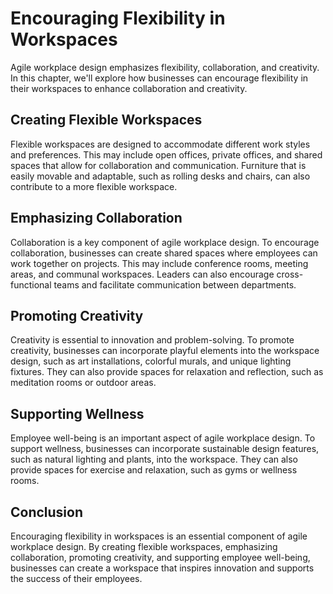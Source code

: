 # Encouraging Flexibility in Workspaces

Agile workplace design emphasizes flexibility, collaboration, and creativity. In this chapter, we'll explore how businesses can encourage flexibility in their workspaces to enhance collaboration and creativity.

Creating Flexible Workspaces
----------------------------

Flexible workspaces are designed to accommodate different work styles and preferences. This may include open offices, private offices, and shared spaces that allow for collaboration and communication. Furniture that is easily movable and adaptable, such as rolling desks and chairs, can also contribute to a more flexible workspace.

Emphasizing Collaboration
-------------------------

Collaboration is a key component of agile workplace design. To encourage collaboration, businesses can create shared spaces where employees can work together on projects. This may include conference rooms, meeting areas, and communal workspaces. Leaders can also encourage cross-functional teams and facilitate communication between departments.

Promoting Creativity
--------------------

Creativity is essential to innovation and problem-solving. To promote creativity, businesses can incorporate playful elements into the workspace design, such as art installations, colorful murals, and unique lighting fixtures. They can also provide spaces for relaxation and reflection, such as meditation rooms or outdoor areas.

Supporting Wellness
-------------------

Employee well-being is an important aspect of agile workplace design. To support wellness, businesses can incorporate sustainable design features, such as natural lighting and plants, into the workspace. They can also provide spaces for exercise and relaxation, such as gyms or wellness rooms.

Conclusion
----------

Encouraging flexibility in workspaces is an essential component of agile workplace design. By creating flexible workspaces, emphasizing collaboration, promoting creativity, and supporting employee well-being, businesses can create a workspace that inspires innovation and supports the success of their employees.

